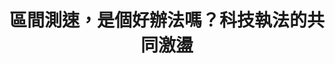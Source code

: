 ---
id: "65"
lang: zh-tw
publish: "TRUE"
description: 「廢除區間測速」連署案
selected: "FALSE"
blog_selected: "FALSE"
thumbnail: https://cm.pdis.tw/images/post/1KkTecro27zsaJUEncYIheSozd_UBgfJ9.jpg
title: 區間測速，是個好辦法嗎？科技執法的共同激盪
introduction:
  content: 網友說要「廢除區間測速」，因為這讓車速變慢，行車駕駛變得很不順暢。但是，國外研究指出，行車速度的增加，對於事故發生率與嚴重性具有正相關。區間測速跟交通安全、行車流暢度之間的關係為何？如何精進執法？又或者有沒有其他更好的方案呢？我們和交通部、警政署在會議前盤點事實資訊，邀請各方意見的網友，一起就這項新興的「科技執法」進行交流。
  image: https://cm.pdis.tw/images/post/1COEOs-vVP-tMgKjnoIlywUTPwIIv3ioX.jpg
color: red
join:
  type: 提
  title: 廢除區間測速
  link: https://join.gov.tw/idea/detail/74d6a3e5-6556-480f-8fde-ada6ca472f88
  image: https://cm.pdis.tw/images/post/1_19QK4KU3LDGPYUtp4r1UO74nXPsg3PZ.jpg
layout: post
departments:
  - 交通部
  - 內政部
tags:
  - 交通
  - 法規
  - 科技
embed:
  agenda_book:
    links:
      - https://issuu.com/pdis.tw/docs/_______________________65_______
  mind_map:
    links:
      - https://miro.com/app/live-embed/o9J_kuQ_LLc=/?moveToViewport=-4538,-1896,5357,2435&embedAutoplay=true
  ministry_slide:
    links:
      - https://issuu.com/pdis.tw/docs/1090417_____.pptx
      - https://issuu.com/pdis.tw/docs/___________.pptx_a29476a3a236e6
  host_slide:
    links:
      - https://issuu.com/pdis.tw/docs/_63-_________________final_
  transcript:
    links:
      - https://sayit.pdis.nat.gov.tw/2020-04-17-%E9%96%8B%E6%94%BE%E6%94%BF%E5%BA%9C%E7%AC%AC65%E6%AC%A1%E5%8D%94%E4%BD%9C%E6%9C%83%E8%AD%B0
---